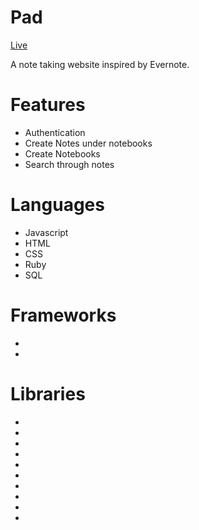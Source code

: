 # Pad

[Live][heroku]

[heroku]: http://www.p4d.heroku.com

A note taking website inspired by Evernote.

# Features

* Authentication
* Create Notes under notebooks
* Create Notebooks
* Search through notes

# Languages

* Javascript
* HTML
* CSS
* Ruby
* SQL

# Frameworks

* [React.js]: https://facebook.github.io/react/
* [Rails]: https://github.com/rails/rails

# Libraries

* [Quill.js]: https://github.com/quilljs/quill
* [jQuery]: https://github.com/jquery/jquery
* [Flux]: https://github.com/facebook/flux
* [React Router]: https://github.com/rackt/react-router
* [BCrypt]: https://github.com/codahale/bcrypt-ruby
* [paperclip]: https://github.com/thoughtbot/paperclip
* [kaminari]: https://github.com/amatsuda/kaminari
* [pg search]: https://github.com/Casecommons/pg_search
* [jbuilder]: https://github.com/rails/jbuilder
* [font awesome rails]: https://fortawesome.github.io/Font-Awesome/
